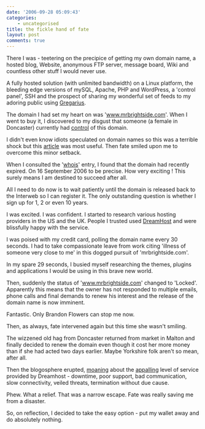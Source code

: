```yaml
---
date: '2006-09-28 05:09:43'
categories:
    - uncategorised
title: the fickle hand of fate
layout: post
comments: true
---
```

There I was - teetering on the precipice of getting my own domain name,
a hosted blog, Website, anonymous FTP server, message board, Wiki and
countless other stuff I would never use.

A fully hosted solution (with unlimited bandwidth) on a Linux platform,
the bleeding edge versions of mySQL, Apache, PHP and WordPress, a
'control panel', SSH and the prospect of sharing my wonderful set of
feeds to my adoring public using
[Gregarius](http://www.nbrightside.com/blog/2006/09/21/drowning-in-a-river-of-news/).

The domain I had set my heart on was 'www.mrbrightside.com'. When I went
to buy it, I discovered to my disgust that someone (a female in
Doncaster) currently had
[control](http://www.whois.net/whois_new.cgi?d=mrbrightside.com) of this
domain.

I didn't even know idiots speculated on domain names so this was a
terrible shock but this
[article](http://www.mikeindustries.com/blog/archive/2005/03/how-to-snatch-an-expiring-domain)
was most useful. Then fate smiled upon me to overcome this minor
setback.

When I consulted the '[whois](http://www.whois.net/)' entry, I found
that the domain had recently expired. On 16 September 2006 to be
precise. How very exciting ! This surely means I am destined to succeed
after all.

All I need to do now is to wait patiently until the domain is released
back to the Interweb so I can register it. The only outstanding question
is whether I sign up for 1, 2 or even 10 years.

I was excited. I was confident. I started to research various hosting
providers in the US and the UK. People I trusted used
[DreamHost](http://www.dreamhost.com/) and were blissfully happy with
the service.

I was poised with my credit card, polling the domain name every 30
seconds. I had to take compassionate leave from work citing 'illness of
someone very close to me' in this dogged pursuit of 'mrbrightside.com'.

In my spare 29 seconds, I busied myself researching the themes, plugins
and applications I would be using in this brave new world.

Then, suddenly the status of 'www.mrbrightside.com' changed to 'Locked'.
Apparently this means that the owner has not responded to multiple
emails, phone calls and final demands to renew his interest and the
release of the domain name is now imminent.

Fantastic. Only Brandon Flowers can stop me now.

Then, as always, fate intervened again but this time she wasn't smiling.

The wizzened old hag from Doncaster returned from market in Malton and
finally decided to renew the domain even though it cost her more money
than if she had acted two days earlier. Maybe Yorkshire folk aren't so
mean, after all.

Then the blogosphere erupted,
[moaning](http://www.web-strategist.com/blog/2006/09/27/dreamhost-kindly-respond-to-andy/)
about the [appalling](http://nightmarehost.blogspot.com/) level of
service provided by Dreamhost - downtime, poor support, bad
communication, slow connectivity, veiled threats, termination without
due cause.

Phew. What a relief. That was a narrow escape. Fate was really saving me
from a disaster.

So, on reflection, I decided to take the easy option - put my wallet
away and do absolutely nothing.
